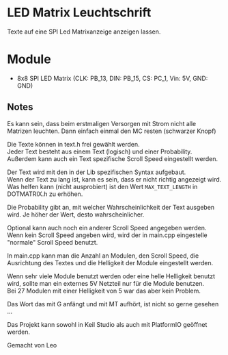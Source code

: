 # LED Matrix Leuchtschrift

Texte auf eine SPI Led Matrixanzeige anzeigen lassen.

# Module

- 8x8 SPI LED Matrix (CLK: PB_13, DIN: PB_15, CS: PC_1, Vin: 5V, GND: GND)

## Notes

Es kann sein, dass beim erstmaligen Versorgen mit Strom nicht alle Matrizen leuchten. Dann einfach einmal den MC
resten (schwarzer Knopf)

Die Texte können in text.h frei gewählt werden.  
Jeder Text besteht aus einem Text (logisch) und einer Probability.  
Außerdem kann auch ein Text spezifische Scroll Speed eingestellt werden.

Der Text wird mit den in der Lib spezifischen Syntax aufgebaut.  
Wenn der Text zu lang ist, kann es sein, dass er nicht richtig angezeigt wird.
Was helfen kann (nicht ausprobiert) ist den Wert `MAX_TEXT_LENGTH` in DOTMATRIX.h zu erhöhen.

Die Probability gibt an, mit welcher Wahrscheinlichkeit der Text ausgeben wird.
Je höher der Wert, desto wahrscheinlicher.

Optional kann auch noch ein anderer Scroll Speed angegeben werden.
Wenn kein Scroll Speed angeben wird, wird der in main.cpp eingestelle "normale" Scroll Speed benutzt.

In main.cpp kann man die Anzahl an Modulen, den Scroll Speed, die Ausrichtung des Textes und die Helligkeit der Module eingestellt werden.

Wenn sehr viele Module benutzt werden oder eine helle Helligkeit benutzt wird, sollte man ein externes 5V Netzteil nur für die Module benutzen.  
Bei 27 Modulen mit einer Helligkeit von 5 war das aber kein Problem.

Das Wort das mit G anfängt und mit MT aufhört, ist nicht so gerne gesehen ...


Das Projekt kann sowohl in Keil Studio als auch mit PlatformIO geöffnet werden.

Gemacht von Leo